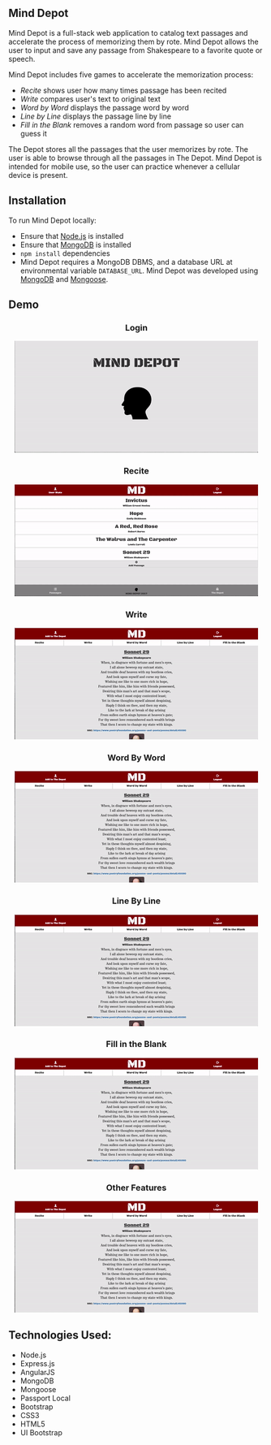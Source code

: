 ## Mind Depot
Mind Depot is a full-stack web application to catalog text passages and accelerate the process of memorizing them by rote. Mind Depot allows the user to input and save any passage from Shakespeare to a favorite quote or speech.

Mind Depot includes five games to accelerate the memorization process:

* _Recite_ shows user how many times passage has been recited
* _Write_ compares user's text to original text
* _Word by Word_ displays the passage word by word
* _Line by Line_ displays the passage line by line
* _Fill in the Blank_ removes a random word from passage so user can guess it

The Depot stores all the passages that the user memorizes by rote. The user is able to browse through all the passages in The Depot. Mind Depot is intended for mobile use, so the user can practice whenever a cellular device is present.

## Installation
To run Mind Depot locally:

* Ensure that [Node.js](https://nodejs.org/en/) is installed
* Ensure that [MongoDB](https://www.mongodb.com/) is installed
* `npm install` dependencies
* Mind Depot requires a MongoDB DBMS, and a database URL at environmental variable `DATABASE_URL`. Mind Depot was developed using [MongoDB](https://www.mongodb.com/) and [Mongoose](http://mongoosejs.com/).

## Demo
<h3 align= "center">Login</h3>
<p align="center">
  <img src="server/public/images/login.gif"/>
</p>
<h3 align= "center">Recite</h3>
<p align="center">
  <img src="server/public/images/recite.gif"/>
</p>
<h3 align= "center">Write</h3>
<p align="center">
  <img src="server/public/images/write.gif"/>
</p>
<h3 align= "center">Word By Word</h3>
<p align="center">
  <img src="server/public/images/wordbyword.gif"/>
</p>
<h3 align= "center">Line By Line</h3>
<p align="center">
  <img src="server/public/images/linebyline.gif"/>
</p>
<h3 align= "center">Fill in the Blank</h3>
<p align="center">
  <img src="server/public/images/fillintheblank.gif"/>
</p>
<h3 align= "center">Other Features</h3>
<p align="center">
  <img src="server/public/images/otherfeatures.gif"/>
</p>

## Technologies Used:

  * Node.js
  * Express.js
  * AngularJS
  * MongoDB
  * Mongoose
  * Passport Local
  * Bootstrap
  * CSS3
  * HTML5
  * UI Bootstrap
